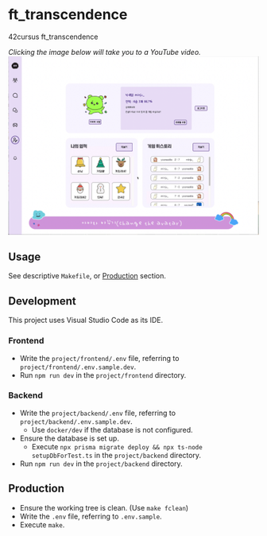 # ft_transcendence

42cursus ft_transcendence  

*Clicking the image below will take you to a YouTube video.*    
<a href="https://www.youtube.com/watch?v=xtRfaPgWszI">
  <img src="IMG_0323.jpeg" alt="동영상 미리보기" width="700">
</a>


## Usage

See descriptive `Makefile`, or [Production](#production) section.

## Development

This project uses Visual Studio Code as its IDE.

### Frontend

- Write the `project/frontend/.env` file, referring to `project/frontend/.env.sample.dev`.
- Run `npm run dev` in the `project/frontend` directory.

### Backend

- Write the `project/backend/.env` file, referring to `project/backend/.env.sample.dev`.
  - Use `docker/dev` if the database is not configured.
- Ensure the database is set up.
  - Execute `npx prisma migrate deploy && npx ts-node setupDbForTest.ts` in the `project/backend` directory.
- Run `npm run dev` in the `project/backend` directory.

## Production

- Ensure the working tree is clean. (Use `make fclean`)
- Write the `.env` file, referring to `.env.sample`.
- Execute `make`.
